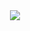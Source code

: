 <div align='center' width='1000rem'>
  <img width='' src="https://github.com/joewxlker/images/blob/main/github%20banner.png"></img>  
  </div>

<!---
joewxlker/joewxlker is a ✨ special ✨ repository because its `README.md` (this file) appears on your GitHub profile.
You can click the Preview link to take a look at your changes.
--->
